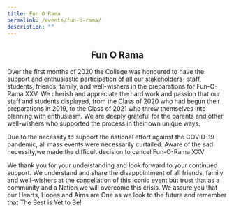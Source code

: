 ```yaml
---
title: Fun O Rama
permalink: /events/fun-o-rama/
description: ""
---
```

## <center> Fun O Rama </center>

Over the first months of 2020 the College was honoured to have the support and enthusiastic participation of all our stakeholders- staff, students, friends, family, and well-wishers in the preparations for Fun-O-Rama XXV. We cherish and appreciate the hard work and passion that our staff and students displayed, from the Class of 2020 who had begun their preparations in 2019, to the Class of 2021 who threw themselves into planning with enthusiasm. We are deeply grateful for the parents and other well-wishers who supported the process in their own unique ways.

Due to the necessity to support the national effort against the COVID-19 pandemic, all mass events were necessarily curtailed. Aware of the sad necessity,we made the difficult decision to cancel Fun-O-Rama XXV

We thank you for your understanding and look forward to your continued support. We understand and share the disappointment of all friends, family and well-wishers at the cancellation of this iconic event but trust that as a community and a Nation we will overcome this crisis. We assure you that our Hearts, Hopes and Aims are One as we look to the future and remember that The Best is Yet to Be!